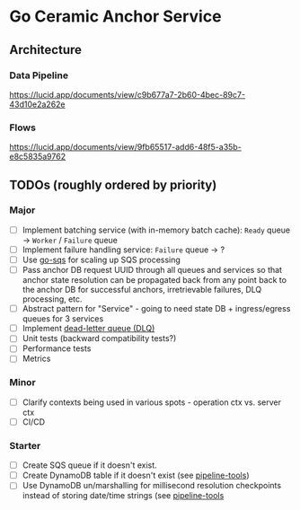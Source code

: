 # Go Ceramic Anchor Service

## Architecture

### Data Pipeline

https://lucid.app/documents/view/c9b677a7-2b60-4bec-89c7-43d10e2a262e

### Flows

https://lucid.app/documents/view/9fb65517-add6-48f5-a35b-e8c5835a9762

## TODOs (roughly ordered by priority)

### Major

- [ ] Implement batching service (with in-memory batch cache): `Ready` queue -> `Worker` / `Failure` queue
- [ ] Implement failure handling service: `Failure` queue -> ?
- [ ] Use [go-sqs](https://github.com/ABevier/go-sqs) for scaling up SQS processing
- [ ] Pass anchor DB request UUID through all queues and services so that anchor state resolution can be propagated back from any point back to the anchor DB for successful anchors, irretrievable failures, DLQ processing, etc.
- [ ] Abstract pattern for "Service" - going to need state DB + ingress/egress queues for 3 services
- [ ] Implement [dead-letter queue (DLQ)](https://docs.aws.amazon.com/AWSSimpleQueueService/latest/SQSDeveloperGuide/sqs-dead-letter-queues.html)
- [ ] Unit tests (backward compatibility tests?)
- [ ] Performance tests
- [ ] Metrics

### Minor

- [ ] Clarify contexts being used in various spots - operation ctx vs. server ctx
- [ ] CI/CD

### Starter

- [ ] Create SQS queue if it doesn't exist.
- [ ] Create DynamoDB table if it doesn't exist (see [pipeline-tools](https://github.com/3box/pipeline-tools/blob/develop/cd/manager/aws/dynamoDb.go#L62))
- [ ] Use DynamoDB un/marshalling for millisecond resolution checkpoints instead of storing date/time strings (see [pipeline-tools](https://github.com/3box/pipeline-tools/blob/develop/cd/manager/aws/dynamoDb.go#L305)

